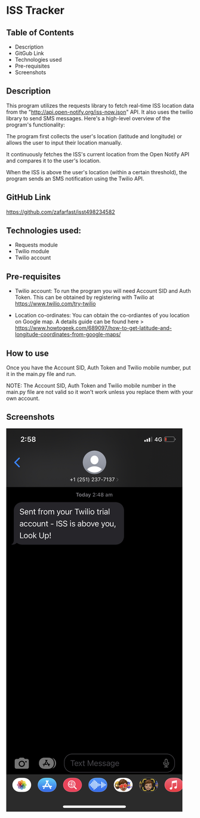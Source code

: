 # ISS Tracker


## Table of Contents
- Description
- GitGub Link
- Technologies used
- Pre-requisites
- Screenshots


## Description
This program utilizes the requests library to fetch real-time ISS location data from the "http://api.open-notify.org/iss-now.json" API. It also uses the twilio library to send SMS messages. Here's a high-level overview of the program's functionality:

The program first collects the user's location (latitude and longitude) or allows the user to input their location manually.

It continuously fetches the ISS's current location from the Open Notify API and compares it to the user's location.

When the ISS is above the user's location (within a certain threshold), the program sends an SMS notification using the Twilio API.


## GitHub Link
https://github.com/zafarfast/isst498234582

## Technologies used:
- Requests module
- Twilio module
- Twilio account

## Pre-requisites

- Twilio account: To run the program you will need Account SID and Auth Token. This can be obtained by registering with Twilio at https://www.twilio.com/try-twilio

- Location co-ordinates: You can obtain the co-ordiantes of you location on Google map.  A details guide can be found here > https://www.howtogeek.com/689097/how-to-get-latitude-and-longitude-coordinates-from-google-maps/

## How to use

Once you have the Account SID, Auth Token and Twilio mobile number, put it in the main.py file and run. 

NOTE: The Account SID, Auth Token and Twilio mobile number in the main.py file are not valid so it won't work unless you replace them with your own account.

## Screenshots

![alt text](notification_screenshot.jpeg)


